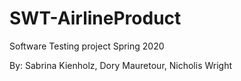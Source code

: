 # SWT-AirlineProduct

Software Testing project
Spring 2020

By: Sabrina Kienholz, Dory Mauretour,  Nicholis Wright

